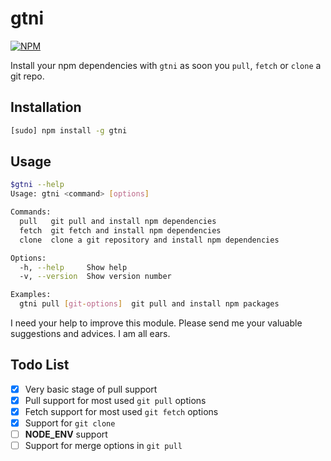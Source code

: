 gtni
====
[![NPM](https://nodei.co/npm/gtni.png?downloads=true&downloadRank=true&stars=true)](https://www.npmjs.com/package/gtni)

Install your npm dependencies with `gtni` as soon you `pull`, `fetch` or `clone` a git repo.

Installation
-------------
```sh
[sudo] npm install -g gtni
```
Usage
------
```sh
$gtni --help
Usage: gtni <command> [options]

Commands:
  pull   git pull and install npm dependencies
  fetch  git fetch and install npm dependencies
  clone  clone a git repository and install npm dependencies

Options:
  -h, --help     Show help                                             [boolean]
  -v, --version  Show version number                                   [boolean]

Examples:
  gtni pull [git-options]  git pull and install npm packages

```
I need your help to improve this module. Please send me your valuable suggestions and advices. I am all ears.

Todo List
---------
- [x] Very basic stage of pull support
- [x] Pull support for most used `git pull` options
- [x] Fetch support for most used `git fetch` options
- [x] Support for `git clone`
- [ ] **NODE_ENV** support
- [ ] Support for merge options in `git pull`
